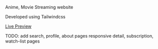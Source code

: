Anime, Movie Streaming website

Developed using Tailwindcss

[Live Preview](https://rzw-gh.github.io/stream/home.html)


TODO:
add search, profile, about pages
responsive detail, subscription, watch-list pages
